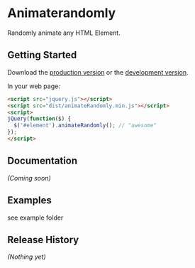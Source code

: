 # Animaterandomly

Randomly animate any HTML Element.

## Getting Started
Download the [production version][min] or the [development version][max].

[min]: https://raw.github.com/mutschler/animateRandomly/master/dist/animateRandomly.min.js
[max]: https://raw.github.com/mutschler/animateRandomly/master/dist/animateRandomly.js

In your web page:

```html
<script src="jquery.js"></script>
<script src="dist/animateRandomly.min.js"></script>
<script>
jQuery(function($) {
  $('#element').animateRandomly(); // "awesome"
});
</script>
```

## Documentation
_(Coming soon)_

## Examples
see example folder

## Release History
_(Nothing yet)_
